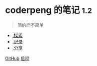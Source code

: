 # coderpeng 的笔记 <small>1.2</small>

> 简约而不简单

- [.探索](/AI/index)
- [.记录](/log)
- [.分享](/AI/01_基础与历史)

[GitHub](https://github.com/pengpen1)
[启程](#site-title)

<!-- # <span class="cyber-title">coderpeng 的笔记</span> <sup class="version-pill">v1.2</sup> -->


<!-- <div class="cyber-grid">
  <div class="cyber-card" data-glitch="AI">
    <h3>🧠 智能探索</h3>
    <p>机器学习 · 深度学习 · 模式识别</p>
    <div class="neon-border"></div>
  </div>

  <div class="cyber-card" data-glitch="VIS">
    <h3>📊 数据之眼</h3>
    <p>三维可视化 · 实时渲染 · 交互叙事</p>
    <div class="neon-border"></div>
  </div>

  <div class="cyber-card" data-glitch="SHARE">
    <h3>🚀 知识传递</h3>
    <p>技术沉淀 · 开源共享 · 协同创新</p>
    <div class="neon-border"></div>
  </div>
</div> -->

<!-- <style>
:root {
  --neon-primary: #42b983; /* AI主题绿 */
  --neon-secondary: #4facfe; /* 数据蓝 */
  --cyber-gradient: linear-gradient(135deg, 
    var(--neon-primary), 
    var(--neon-secondary)
  );
}

/* 故障字效标题 */
.cyber-title {
  background: var(--cyber-gradient);
  -webkit-background-clip: text;
  -webkit-text-fill-color: transparent;
  position: relative;
  animation: text-glitch 1.5s infinite;
}

/* 赛博网格布局 */
.cyber-grid {
  display: grid;
  grid-template-columns: repeat(auto-fit, minmax(280px, 1fr));
  gap: 2rem;
  margin: 3rem 0;
}

/* 数据卡片 */
.cyber-card {
  padding: 2rem;
  border-radius: 8px;
  position: relative;
  overflow: hidden;
  transition: transform 0.3s;
}

.cyber-card:hover {
  transform: translateY(-10px);
}

.neon-border {
  position: absolute;
  inset: 0;
  border: 2px solid var(--neon-primary);
  border-radius: 8px;
  clip-path: polygon(0 0, 100% 0, 100% 70%, 90% 100%, 0 100%);
  animation: border-pulse 2s infinite;
}

/* 关键帧动画 */
@keyframes text-glitch {
  0% { text-shadow: 3px 0 var(--neon-primary); }
  50% { text-shadow: 0px 0 var(--neon-secondary); }
  100% { text-shadow: 3px 0 var(--neon-primary); }
}

@keyframes border-pulse {
  0%, 100% { opacity: 0.8; }
  50% { opacity: 0.2; }
}

@keyframes binary-flow {
  from { transform: translateY(-100%); }
  to { transform: translateY(100%); }
}

/* 响应式优化 */
@media (max-width: 768px) {
  .cyber-grid {
    grid-template-columns: 1fr;
  }

  .cyber-card {
    padding: 1.5rem;
  }
}
</style> -->